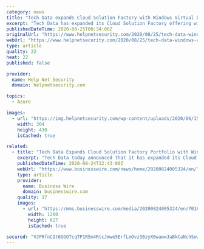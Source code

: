 ```yaml
---
category: news
title: "Tech Data expands Cloud Solution Factory with Windows Virtual Desktop on Azure Click-to-Run Solution"
excerpt: "Tech Data has expanded its Cloud Solution Factory offering with the addition of a new Windows Virtual Desktop on Azure Click-to-Run Solution."
publishedDateTime: 2020-08-25T00:34:00Z
originalUrl: "https://www.helpnetsecurity.com/2020/08/25/tech-data-windows-azure/"
webUrl: "https://www.helpnetsecurity.com/2020/08/25/tech-data-windows-azure/"
type: article
quality: 22
heat: 22
published: false

provider:
  name: Help Net Security
  domain: helpnetsecurity.com

topics:
  - Azure

images:
  - url: "https://img.helpnetsecurity.com/wp-content/uploads/2020/06/15084653/insecure-66.jpg"
    width: 304
    height: 430
    isCached: true

related:
  - title: "Tech Data Expands Cloud Solution Factory Portfolio with Windows Virtual Desktop on Azure Click-to-Run Solution"
    excerpt: "Tech Data today announced that it has expanded its Cloud Solution Factory offering with the addition of a new Windows Virtual Desktop on Azure Click-t"
    publishedDateTime: 2020-08-24T12:43:00Z
    webUrl: "https://www.businesswire.com/news/home/20200824005324/en/Tech-Data-Expands-Cloud-Solution-Factory-Portfolio"
    type: article
    provider:
      name: Business Wire
      domain: businesswire.com
    quality: 17
    images:
      - url: "https://mms.businesswire.com/media/20200824005324/en/701681/23/Tech_Data_Logo.jpg"
        width: 1200
        height: 627
        isCached: true

secured: "VJFRfnCQt6GGOTcqTP1R5m4RtcJmwe5ErfLmOvz3BzyX0wawwJaBkCaNchSowWBvEs6Mitwj/ZMMyFEnuZbW4e4EtW3lcJdCTUyOwitrREpwOQnH4+rGLmbK1BRQeyD6Z9CmyFN/wxFzsuFduSUXRCvKUJZy3Lwu69owwoSOG5LTg2Kp7MsRlzbhLVOiKZK67X3QfXG1cj3TgLC7N92cjRc+dhWx2ynjToc5AuCISNkCRyOFpS2f7y54Ik5i8grb8WgZQ6AewDQ2yP7JyU4r2ZrvHu7Zi5kGoD9ngOii2NAR3TldqYvwdnMRuXQkk6w4xdgjRcojR/5FLes77n2kCA==;L8nHM4wVfxnX1ZWC3Y5aqQ=="
---
```


